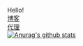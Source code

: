 Hello!<br/>
[博客](https://cold-summer.github.io/zzkBlog/)<br/>
[代理](https://github.com/cold-summer/GLaDOS-checkin)<br/>
[![Anurag's github stats](https://github-readme-stats.vercel.app/api?username=cold-summer&count_private=true&show_icons=true&theme=onedark)](https://github.com/anuraghazra/github-readme-stats)
